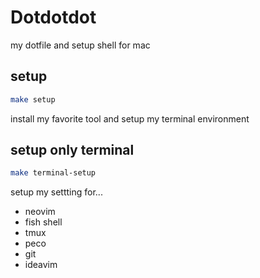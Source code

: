 # Dotdotdot

my dotfile and setup shell for mac


## setup

```sh
make setup 
```

install my favorite tool and setup my terminal environment


## setup only terminal

```sh
make terminal-setup
```

setup my settting for...

 * neovim
 * fish shell
 * tmux
 * peco
 * git
 * ideavim

